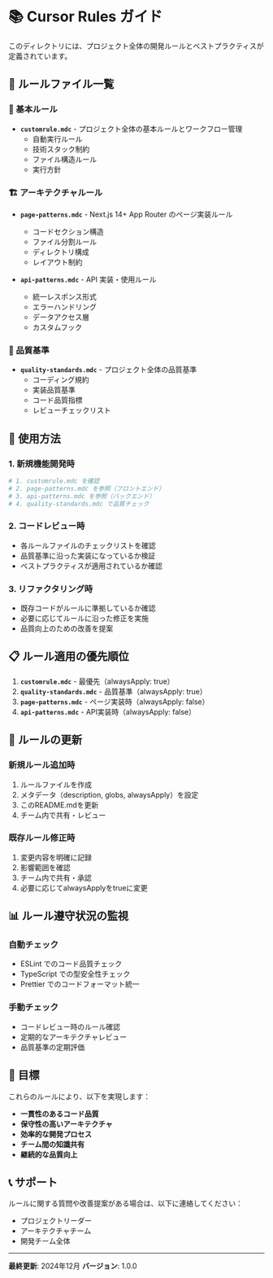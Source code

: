 # 📚 Cursor Rules ガイド

このディレクトリには、プロジェクト全体の開発ルールとベストプラクティスが定義されています。

## 📁 ルールファイル一覧

### 🎯 基本ルール
- **`customrule.mdc`** - プロジェクト全体の基本ルールとワークフロー管理
  - 自動実行ルール
  - 技術スタック制約
  - ファイル構造ルール
  - 実行方針

### 🏗️ アーキテクチャルール
- **`page-patterns.mdc`** - Next.js 14+ App Router のページ実装ルール
  - コードセクション構造
  - ファイル分割ルール
  - ディレクトリ構成
  - レイアウト制約

- **`api-patterns.mdc`** - API 実装・使用ルール
  - 統一レスポンス形式
  - エラーハンドリング
  - データアクセス層
  - カスタムフック

### 🎨 品質基準
- **`quality-standards.mdc`** - プロジェクト全体の品質基準
  - コーディング規約
  - 実装品質基準
  - コード品質指標
  - レビューチェックリスト

## 🚀 使用方法

### 1. 新規機能開発時
```bash
# 1. customrule.mdc を確認
# 2. page-patterns.mdc を参照（フロントエンド）
# 3. api-patterns.mdc を参照（バックエンド）
# 4. quality-standards.mdc で品質チェック
```

### 2. コードレビュー時
- 各ルールファイルのチェックリストを確認
- 品質基準に沿った実装になっているか検証
- ベストプラクティスが適用されているか確認

### 3. リファクタリング時
- 既存コードがルールに準拠しているか確認
- 必要に応じてルールに沿った修正を実施
- 品質向上のための改善を提案

## 📋 ルール適用の優先順位

1. **`customrule.mdc`** - 最優先（alwaysApply: true）
2. **`quality-standards.mdc`** - 品質基準（alwaysApply: true）
3. **`page-patterns.mdc`** - ページ実装時（alwaysApply: false）
4. **`api-patterns.mdc`** - API実装時（alwaysApply: false）

## 🔧 ルールの更新

### 新規ルール追加時
1. ルールファイルを作成
2. メタデータ（description, globs, alwaysApply）を設定
3. このREADME.mdを更新
4. チーム内で共有・レビュー

### 既存ルール修正時
1. 変更内容を明確に記録
2. 影響範囲を確認
3. チーム内で共有・承認
4. 必要に応じてalwaysApplyをtrueに変更

## 📊 ルール遵守状況の監視

### 自動チェック
- ESLint でのコード品質チェック
- TypeScript での型安全性チェック
- Prettier でのコードフォーマット統一

### 手動チェック
- コードレビュー時のルール確認
- 定期的なアーキテクチャレビュー
- 品質基準の定期評価

## 🎯 目標

これらのルールにより、以下を実現します：

- **一貫性のあるコード品質**
- **保守性の高いアーキテクチャ**
- **効率的な開発プロセス**
- **チーム間の知識共有**
- **継続的な品質向上**

## 📞 サポート

ルールに関する質問や改善提案がある場合は、以下に連絡してください：

- プロジェクトリーダー
- アーキテクチャチーム
- 開発チーム全体

---

**最終更新**: 2024年12月
**バージョン**: 1.0.0 